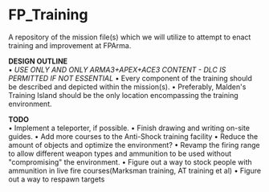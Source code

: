 # FP_Training
A repository of the mission file(s) which we will utilize to attempt to enact training and improvement at FPArma.

**DESIGN OUTLINE**<br/>
• *USE ONLY AND ONLY ARMA3+APEX+ACE3 CONTENT - DLC IS PERMITTED IF NOT ESSENTIAL*
• Every component of the training should be described and depicted within the mission(s). 
• Preferably, Malden's Training Island should be the only location encompassing the training environment. 


**TODO**<br/>
• Implement a teleporter, if possible.
• Finish drawing and writing on-site guides.
• Add more courses to the Anti-Shock training facility
• Reduce the amount of objects and optimize the environment?
• Revamp the firing range to allow different weapon types and ammunition to be used without "compromising" the environment.
• Figure out a way to stock people with ammunition in live fire courses(Marksman training, AT training et al)
• Figure out a way to respawn targets
